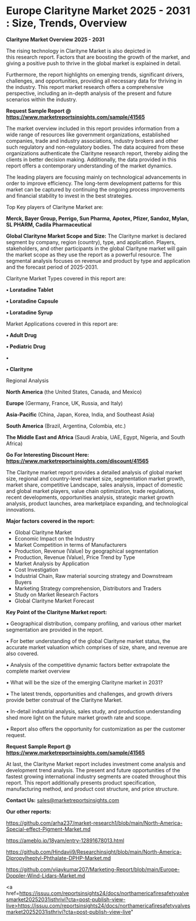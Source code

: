 # Europe Clarityne Market 2025 - 2031 : Size, Trends, Overview

<Strong> Clarityne Market Overview 2025 - 2031</strong>

The rising technology in Clarityne Market is also depicted in this research report. Factors that are boosting the growth of the market, and giving a positive push to thrive in the global market is explained in detail.

Furthermore, the report highlights on emerging trends, significant drivers, challenges, and opportunities, providing all necessary data for thriving in the industry. This report market research offers a comprehensive perspective, including an in-depth analysis of the present and future scenarios within the industry.

<strong>Request Sample Report @ <a href=https://www.marketreportsinsights.com/sample/41565>https://www.marketreportsinsights.com/sample/41565</a></strong>

The market overview included in this report provides information from a wide range of resources like government organizations, established companies, trade and industry associations, industry brokers and other such regulatory and non-regulatory bodies. The data acquired from these organizations authenticate the Clarityne research report, thereby aiding the clients in better decision making. Additionally, the data provided in this report offers a contemporary understanding of the market dynamics.

The leading players are focusing mainly on technological advancements in order to improve efficiency. The long-term development patterns for this market can be captured by continuing the ongoing process improvements and financial stability to invest in the best strategies.

Top Key players of Clarityne Market are:

<strong>Merck, Bayer Group, Perrigo, Sun Pharma, Apotex, Pfizer, Sandoz, Mylan, SL PHARM, Cadila Pharmaceutical</strong>

<strong><b>Global Clarityne Market Scope and Size:</b></strong>
The Clarityne market is declared segment by company, region (country), type, and application. Players, stakeholders, and other participants in the global Clarityne market will gain the market scope as they use the report as a powerful resource. The segmental analysis focuses on revenue and product by type and application and the forecast period of 2025-2031.

Clarityne Market Types covered in this report are:

<strong>•  Loratadine Tablet

•  Loratadine Capsule

•  Loratadine Syrup</strong>

Market Applications covered in this report are:

<strong>•  Adult Drug

•  Pediatric Drug

•  

•  Clarityne</strong> 

Regional Analysis

<strong>North America</strong> (the United States, Canada, and Mexico)

<strong>Europe</strong> (Germany, France, UK, Russia, and Italy)

<strong>Asia-Pacific</strong> (China, Japan, Korea, India, and Southeast Asia)

<strong>South America</strong> (Brazil, Argentina, Colombia, etc.)

<strong>The Middle East and Africa</strong> (Saudi Arabia, UAE, Egypt, Nigeria, and South Africa)

<strong>Go For Interesting Discount Here: <a href=https://www.marketreportsinsights.com/discount/41565>https://www.marketreportsinsights.com/discount/41565</a></strong>

The Clarityne market report provides a detailed analysis of global market size, regional and country-level market size, segmentation market growth, market share, competitive Landscape, sales analysis, impact of domestic and global market players, value chain optimization, trade regulations, recent developments, opportunities analysis, strategic market growth analysis, product launches, area marketplace expanding, and technological innovations.

<strong><b>Major factors covered in the report:</b></strong>
<ul>
  <li>Global Clarityne Market </li>
  <li>Economic Impact on the Industry</li>
  <li>Market Competition in terms of Manufacturers</li>
  <li>Production, Revenue (Value) by geographical segmentation</li>
  <li>Production, Revenue (Value), Price Trend by Type</li>
  <li>Market Analysis by Application</li>
  <li>Cost Investigation</li>
  <li>Industrial Chain, Raw material sourcing strategy and Downstream Buyers</li>
  <li>Marketing Strategy comprehension, Distributors and Traders</li>
  <li>Study on Market Research Factors</li>
  <li>Global Clarityne Market Forecast</li>
</ul>

<strong><b>Key Point of the Clarityne Market report:</b></strong>

• Geographical distribution, company profiling, and various other market segmentation are provided in the report.

• For better understanding of the global Clarityne market status, the accurate market valuation which comprises of size, share, and revenue are also covered.

• Analysis of the competitive dynamic factors better extrapolate the complete market overview

• What will be the size of the emerging Clarityne market in 2031?

• The latest trends, opportunities and challenges, and growth drivers provide better construal of the Clarityne Market.

• In-detail industrial analysis, sales study, and production understanding shed more light on the future market growth rate and scope.

• Report also offers the opportunity for customization as per the customer request.

<strong>Request Sample Report @ <a href=https://www.marketreportsinsights.com/sample/41565>https://www.marketreportsinsights.com/sample/41565</a></strong>

At last, the Clarityne Market report includes investment come analysis and development trend analysis. The present and future opportunities of the fastest growing international industry segments are coated throughout this report. This report additionally presents product specification, manufacturing method, and product cost structure, and price structure.

<strong>Contact Us:</strong>
sales@marketreportsinsights.com

<strong>Our other reports:</strong>

<a href=https://github.com/arha237/market-research1/blob/main/North-America-Special-effect-Pigment-Market.md>https://github.com/arha237/market-research1/blob/main/North-America-Special-effect-Pigment-Market.md</a>

<a href=https://ameblo.jp/18yam/entry-12891678013.html>https://ameblo.jp/18yam/entry-12891678013.html</a>

<a href=https://github.com/Hindavii9/Researchinsight/blob/main/North-America-Dipropylheptyl-Phthalate-DPHP-Market.md>https://github.com/Hindavii9/Researchinsight/blob/main/North-America-Dipropylheptyl-Phthalate-DPHP-Market.md</a>

<a href=https://github.com/vijaykumar207/Marketing-Report/blob/main/Europe-Doppler-Wind-Lidars-Market.md>https://github.com/vijaykumar207/Marketing-Report/blob/main/Europe-Doppler-Wind-Lidars-Market.md</a>

<a href=https://issuu.com/reportsinsights24/docs/northamericafiresafetyvalvesmarket20252031isthrivi?cta=post-publish-view-live>https://issuu.com/reportsinsights24/docs/northamericafiresafetyvalvesmarket20252031isthrivi?cta=post-publish-view-live</a>"

